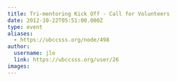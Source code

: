 ```yaml
---
title: Tri-mentoring Kick Off - Call for Volunteers 
date: 2012-10-22T05:51:00.000Z
type: event
aliases:
  - https://ubccsss.org/node/498
author:
  username: jlo
  link: https://ubccsss.org/user/26
images:
---
```


